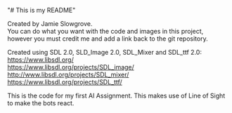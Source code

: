 "# This is my README"  

Created by Jamie Slowgrove.  
You can do what you want with the code and images in this project, however you must credit me and add a link back to the git repository.  
  
Created using SDL 2.0, SLD_Image 2.0, SDL_Mixer and SDL_ttf 2.0:  
https://www.libsdl.org/  
https://www.libsdl.org/projects/SDL_image/  
http://www.libsdl.org/projects/SDL_mixer/  
https://www.libsdl.org/projects/SDL_ttf/  
  
This is the code for my first AI Assignment. This makes use of Line of Sight to make the bots react.